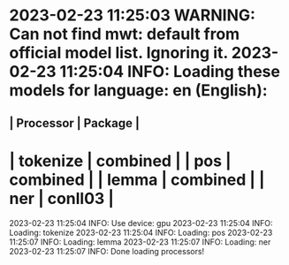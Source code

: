 2023-02-23 11:25:03 WARNING: Can not find mwt: default from official model list. Ignoring it.
2023-02-23 11:25:04 INFO: Loading these models for language: en (English):
========================
| Processor | Package  |
------------------------
| tokenize  | combined |
| pos       | combined |
| lemma     | combined |
| ner       | conll03  |
========================

2023-02-23 11:25:04 INFO: Use device: gpu
2023-02-23 11:25:04 INFO: Loading: tokenize
2023-02-23 11:25:04 INFO: Loading: pos
2023-02-23 11:25:07 INFO: Loading: lemma
2023-02-23 11:25:07 INFO: Loading: ner
2023-02-23 11:25:07 INFO: Done loading processors!
